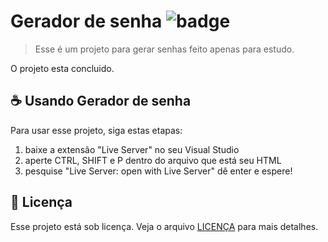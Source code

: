 # Gerador de senha ![badge](https://img.shields.io/badge/license-MIT-sucess)

> Esse é um projeto para gerar senhas feito apenas para estudo.

O projeto esta concluido.

## ☕ Usando Gerador de senha

Para usar esse projeto, siga estas etapas:

1. baixe a extensão "Live Server" no seu Visual Studio
2. aperte CTRL, SHIFT e P dentro do arquivo que está seu HTML
3. pesquise "Live Server: open with Live Server" dê enter e espere!

## 📝 Licença

Esse projeto está sob licença. Veja o arquivo [LICENÇA](https://github.com/matheus-valentim/Gerador_de-senha/blob/main/LICENSE) para mais detalhes.
